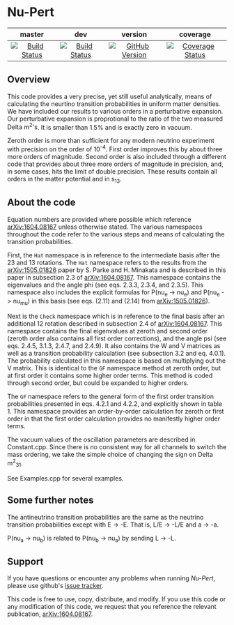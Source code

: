 Nu-Pert
=

| master | dev | version | coverage |
|:------:|:---:|:-------:|:--------:|
|[![Build Status](https://travis-ci.org/PeterDenton/Nu-Pert.svg?branch=master)](https://travis-ci.org/PeterDenton/Nu-Pert)|[![Build Status](https://travis-ci.org/PeterDenton/Nu-Pert.svg?branch=dev)](https://travis-ci.org/PeterDenton/Nu-Pert)|[![GitHub Version](https://badge.fury.io/gh/PeterDenton%2FNu-Pert.svg)](http://badge.fury.io/gh/PeterDenton%2FNu-Pert)|[![Coverage Status](https://coveralls.io/repos/github/PeterDenton/Nu-Pert/badge.svg?branch=master)](https://coveralls.io/github/PeterDenton/Nu-Pert?branch=master)|

## Overview
This code provides a very precise, yet still useful analytically, means of calculating the neurtino transition probabilities in uniform matter densities.
We have included our results to various orders in a perturbative expansion.
Our perturbative expansion is proprotional to the ratio of the two measured <nobr>Delta m<sup>2</sup>'s</nobr>.
It is smaller than 1.5% and is exactly zero in vacuum.

Zeroth order is more than sufficient for any modern neutrino experiment with precision on the order of 10<sup>-4</sup>.
First order improves this by about three more orders of magnitude.
Second order is also included through a different code that provides about three more orders of magnitude in precision, and, in some cases, hits the limit of double precision.
These results contain all orders in the matter potential and in s<sub>13</sub>.

## About the code
Equation numbers are provided where possible which reference [arXiv:1604.08167](https://arxiv.org/abs/1604.08167) unless otherwise stated.
The various namespaces throughout the code refer to the various steps and means of calculating the transition probabilities.

First, the `Hat` namespace is in reference to the intermediate basis after the 23 and 13 rotations.
The `Hat` namespace refers to the results from the [arXiv:1505.01826](https://arxiv.org/abs/1505.01826) paper by S. Parke and H. Minakata and is described in this paper in subsection 2.3 of [arXiv:1604.08167](https://arxiv.org/abs/1604.08167).
This namespace contains the eigenvalues and the angle phi (see eqs. 2.3.3, 2.3.4, and 2.3.5).
This namespace also includes the explicit formulas for P(nu<sub>e</sub> -&gt; nu<sub>e</sub>) and P(nu<sub>e</sub> -&gt; nu<sub>mu</sub>) in this basis (see eqs. (2.11) and (2.14) from [arXiv:1505.01826](https://arxiv.org/abs/1505.01826)).

Next is the `Check` namespace which is in reference to the final basis after an additional 12 rotation described in subsection 2.4 of [arXiv:1604.08167](https://arxiv.org/abs/1604.08167).
This namespace contains the final eigenvalues at zeroth and second order (zeroth order also contains all first order corrections), and the angle psi (see eqs. 2.4.5, 3.1.3, 2.4.7, and 2.4.9).
It also contains the W and V matrices as well as a transition probability calculation (see subsection 3.2 and eq. 4.0.1).
The probability calculated in this namespace is based on multiplying out the V matrix.
This is identical to the `GF` namespace method at zeroth order, but at first order it contains some higher order terms.
This method is coded through second order, but could be expanded to higher orders.

The `GF` namespace refers to the general form of the first order transition probabilities presented in eqs. 4.2.1 and 4.2.2, and explicitly shown in table 1.
This namespace provides an order-by-order calculation for zeroth or first order in that the first order calculation provides no manifestly higher order terms.

The vacuum values of the oscillation parameters are described in Constant.cpp.
Since there is no consistent way for all channels to switch the mass ordering, we take the simple choice of changing the sign on Delta m<sup>2</sup><sub>31</sub>.

See Examples.cpp for several examples.

## Some further notes
The antineutrino transition probabilities are the same as the neutrino transition probabilities except with E -&gt; -E.
That is, <nobr>L/E -&gt; -L/E</nobr> and a -&gt; -a.

P(nu<sub>a</sub> -&gt; nu<sub>b</sub>) is related to P(nu<sub>b</sub> -&gt; nu<sub>a</sub>) by sending L -&gt; -L.

## Support
If you have questions or encounter any problems when running *Nu-Pert*, please use github's [issue tracker](https://github.com/PeterDenton/Nu-Pert/issues).

This code is free to use, copy, distribute, and modify.
If you use this code or any modification of this code, we request that you reference the relevant publication, [arXiv:1604.08167](https://arxiv.org/abs/1604.08167).
